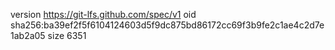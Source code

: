 version https://git-lfs.github.com/spec/v1
oid sha256:ba39ef2f5f6104124603d5f9dc875bd86172cc69f3b9fe2c1ae4c2d7e1ab2a05
size 6351
